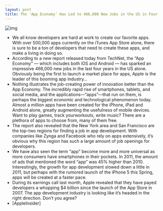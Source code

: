 ```yaml
---
layout: post
title: The 'App Economy' Has Led to 466,000 New Jobs in the US in Four Years
---
```

![img](http://media.idownloadblog.com/wp-content/uploads/2012/02/App-Economy.jpg)
* We all know developers are hard at work to create our favorite apps. With over 500,000 apps currently on the iTunes App Store alone, there is sure to be a ton of developers that need to create these apps, and make a living in doing so.
* According to a new report released today from TechNet, the “App Economy” — which includes both iOS and Android — has sparked an impressive 466,000 new jobs in the last four years in the US alone. Obviously being the first to launch a market place for apps, Apple is the leader of this booming app industry…
* Nothing illustrates the job-creating power of innovation better than the App Economy. The incredibly rapid rise of smartphones, tablets, and social media, and the applications—“apps”—that run on them, is perhaps the biggest economic and technological phenomenon today. Almost a million apps have been created for the iPhone, iPad and Android alone, greatly augmenting the usefulness of mobile devices. Want to play games, track yourworkouts, write music? There are a plethora of apps to choose from, many of them free.
* The report also revealed that the New York area and San Francisco are the top-two regions for finding a job in app development. With companies like Zynga and Facebook who rely on apps extensively, it’s obvious why this region has such a large amount of job openings for developers.
* We have also seen the term “app” become more and more universal as more consumers have smartphones in their pockets. In 2011, the amount of ads that mentioned the word “app” was 45% higher than 2010. Interestingly, the growth for app development slowed down a little in 2011, but perhaps with the rumored launch of the iPhone 5 this Spring, apps will be created at a faster pace.
* During its earnings call last month, Apple revealed that they have payed developers a whopping $4 billion since the launch of the App Store in 2007. The app development industry is looking like it’s headed in the right direction. Don’t you agree?
* [AppleInsider]

